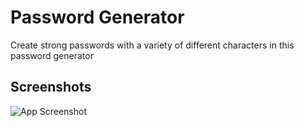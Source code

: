 
# Password Generator

Create strong passwords with a variety of different characters in this password generator
## Screenshots

![App Screenshot](https://user-images.githubusercontent.com/85845397/151733851-4e993e5d-f901-49b2-980d-d2619cbc2307.png)

  